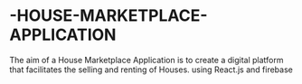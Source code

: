 # -HOUSE-MARKETPLACE-APPLICATION
The aim of a House Marketplace Application is to create a digital platform that facilitates the selling and renting of Houses.  using React.js and firebase

